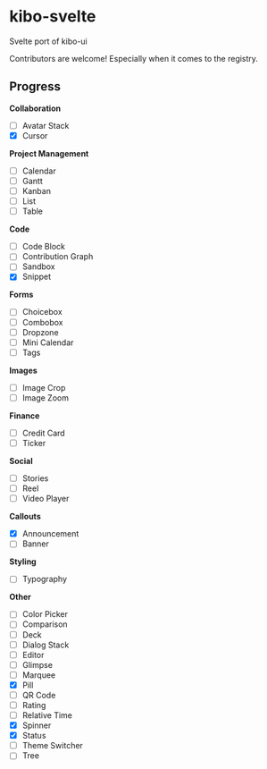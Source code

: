 # kibo-svelte

Svelte port of kibo-ui

Contributors are welcome! Especially when it comes to the registry.



## Progress

__Collaboration__

- [ ] Avatar Stack
- [x] Cursor

__Project Management__

- [ ] Calendar
- [ ] Gantt
- [ ] Kanban
- [ ] List
- [ ] Table

__Code__

- [ ] Code Block
- [ ] Contribution Graph
- [ ] Sandbox
- [x] Snippet

__Forms__

- [ ] Choicebox
- [ ] Combobox
- [ ] Dropzone
- [ ] Mini Calendar
- [ ] Tags

__Images__

- [ ] Image Crop
- [ ] Image Zoom

__Finance__

- [ ] Credit Card
- [ ] Ticker

__Social__

- [ ] Stories
- [ ] Reel
- [ ] Video Player

__Callouts__

- [x] Announcement
- [ ] Banner

__Styling__

- [ ] Typography

__Other__

- [ ] Color Picker
- [ ] Comparison
- [ ] Deck
- [ ] Dialog Stack
- [ ] Editor
- [ ] Glimpse
- [ ] Marquee
- [x] Pill
- [ ] QR Code
- [ ] Rating
- [ ] Relative Time
- [x] Spinner
- [x] Status
- [ ] Theme Switcher
- [ ] Tree
